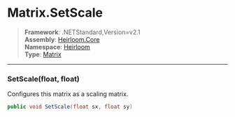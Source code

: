 # Matrix.SetScale

> **Framework**: .NETStandard,Version=v2.1  
> **Assembly**: [Heirloom.Core][0]  
> **Namespace**: [Heirloom][0]  
> **Type**: [Matrix][1]  

--------------------------------------------------------------------------------

### SetScale(float, float)

Configures this matrix as a scaling matrix.

```cs
public void SetScale(float sx, float sy)
```

[0]: ../Heirloom.Core.md
[1]: Heirloom.Matrix.md
